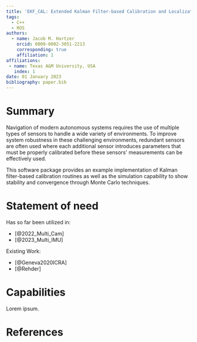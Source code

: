 ```yaml
---
title: 'EKF_CAL: Extended Kalman Filter-based Calibration and Localization'
tags:
  - C++
  - ROS
authors:
  - name: Jacob M. Hartzer
    orcid: 0000-0002-3051-2213
    corresponding: true
    affiliation: 1
affiliations:
 - name: Texas A&M University, USA
   index: 1
date: 01 January 2023
bibliography: paper.bib
---
```


# Summary

Navigation of modern autonomous systems requires the use of multiple types of sensors to handle a wide variety of environments. To improve system robustness in these challenging environments, redundant sensors are often used where each additional sensor introduces parameters that must be properly calibrated before these sensors' measurements can be effectively used.

This software package provides an example implementation of Kalman filter-based calibration routines as well as the simulation capability to show stability and convergence through Monte Carlo techniques.

# Statement of need

Has so far been utilized in:
- [@2022_Multi_Cam]
- [@2023_Multi_IMU]

Existing Work:
- [@Geneva2020ICRA]
- [@Rehder]

# Capabilities

Lorem ipsum.

# References
